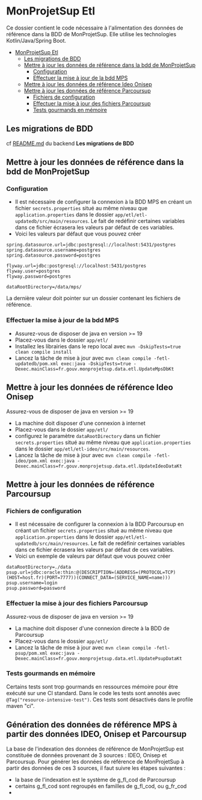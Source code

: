 # MonProjetSup Etl
Ce dossier contient le code nécessaire à l'alimentation des données de référence dans la BDD de MonProjetSup. 
Elle utilise les technologies Kotlin/Java/Spring Boot.

<!-- TOC -->
* [MonProjetSup Etl](#monprojetsup-etl)
  * [Les migrations de BDD](#les-migrations-de-bdd)
  * [Mettre à jour les données de référence dans la bdd de MonProjetSup](#mettre-à-jour-les-données-de-référence-dans-la-bdd-de-monprojetsup)
    * [Configuration](#configuration)
    * [Effectuer la mise à jour de la bdd MPS](#effectuer-la-mise-à-jour-de-la-bdd-mps)
  * [Mettre à jour les données de référence Ideo Onisep](#mettre-à-jour-les-données-de-référence-ideo-onisep)
  * [Mettre à jour les données de référence Parcoursup](#mettre-à-jour-les-données-de-référence-parcoursup)
    * [Fichiers de configuration](#fichiers-de-configuration)
    * [Effectuer la mise à jour des fichiers Parcoursup](#effectuer-la-mise-à-jour-des-fichiers-parcoursup)
    * [Tests gourmands en mémoire](#tests-gourmands-en-mémoire)
<!-- TOC -->

## Les migrations de BDD

cf [README.md](../back/README.md) du backend **Les migrations de BDD**

## Mettre à jour les données de référence dans la bdd de MonProjetSup

### Configuration
- Il est nécessaire de configurer la connexion à la BDD MPS en créant un fichier `secrets.properties` situé au même niveau que `application.properties` dans le dossier `app/etl/etl-updatedb/src/main/resources`. Le fait de redéfinir certaines variables dans ce fichier écrasera les valeurs par défaut de ces variables.
- Voici les valeurs par défaut que vous pouvez créer
```
spring.datasource.url=jdbc:postgresql://localhost:5431/postgres
spring.datasource.username=postgres
spring.datasource.password=postgres

flyway.url=jdbc:postgresql://localhost:5431/postgres
flyway.user=postgres
flyway.password=postgres

dataRootDirectory=/data/mps/
```
La dernière valeur doit pointer sur un dossier contenant les fichiers de référence.

### Effectuer la mise à jour de la bdd MPS
- Assurez-vous de disposer de java en version >= 19
- Placez-vous dans le dossier `app/etl/`
- Installez les librairies dans le repo local avec ```mvn -DskipTests=true clean compile install```
- Lancez la tâche de mise à jour avec ```mvn clean compile -fetl-updatedb/pom.xml exec:java -DskipTests=true -Dexec.mainClass=fr.gouv.monprojetsup.data.etl.UpdateMpsDbKt```

## Mettre à jour les données de référence Ideo Onisep

Assurez-vous de disposer de java en version >= 19
- La machine doit disposer d'une connexion à internet
- Placez-vous dans le dossier `app/etl/`
- configurez le paramètre `dataRootDirectory` dans un fichier `secrets.properties` situé au même niveau que `application.properties` dans le dossier `app/etl/etl-ideo/src/main/resources`.
- Lancez la tâche de mise à jour avec ```mvn clean compile -fetl-ideo/pom.xml exec:java -Dexec.mainClass=fr.gouv.monprojetsup.data.etl.UpdateIdeoDataKt```

## Mettre à jour les données de référence Parcoursup

### Fichiers de configuration
- Il est nécessaire de configurer la connexion à la BDD Parcoursup en créant un fichier `secrets.properties` situé au même niveau que `application.properties` dans le dossier `app/etl/etl-updatedb/src/main/resources`. Le fait de redéfinir certaines variables dans ce fichier écrasera les valeurs par défaut de ces variables.
- Voici un exemple de valeurs par défaut que vous pouvez créer
```
dataRootDirectory=./data
psup.url=jdbc:oracle:thin:@(DESCRIPTION=(ADDRESS=(PROTOCOL=TCP)(HOST=host.fr)(PORT=7777))(CONNECT_DATA=(SERVICE_NAME=name)))
psup.username=login
psup.password=password
```
### Effectuer la mise à jour des fichiers Parcoursup
Assurez-vous de disposer de java en version >= 19
- La machine doit disposer d'une connexion directe à la BDD de Parcoursup 
- Placez-vous dans le dossier `app/etl/`
- Lancez la tâche de mise à jour avec ```mvn clean compile -fetl-psup/pom.xml exec:java -Dexec.mainClass=fr.gouv.monprojetsup.data.etl.UpdatePsupDataKt```

### Tests gourmands en mémoire
Certains tests sont trop gourmands en ressources mémoire pour être exécuté sur une CI standard.
Dans le code les tests sont annotés avec `@Tag("resource-intensive-test")`.
Ces tests sont désactivés dans le profile maven "ci".

## Génération des données de référence MPS à partir des données IDEO, Onisep et Parcoursup

La base de l'indexation des données de référence de MonProjetSup est constituée de données provenant de 3 sources : IDEO, Onisep et Parcoursup.
Pour générer les données de référence de MonProjetSup à partir des données de ces 3 sources, il faut suivre les étapes suivantes :
- la base de l'indexation est le système de g_fl_cod de Parcoursup
- certains g_fl_cod sont regroupés en familles de g_fl_cod, ou g_fr_cod
- 
